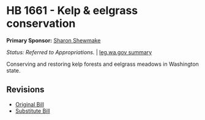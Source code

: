 # HB 1661 - Kelp & eelgrass conservation
**Primary Sponsor:** [Sharon Shewmake](/person/leg/sharon.shewmake.md)

*Status: Referred to Appropriations.* | [leg.wa.gov summary](https://app.leg.wa.gov/billsummary?BillNumber=1661&Year=2021)

Conserving and restoring kelp forests and eelgrass meadows in Washington state.

## Revisions
* [Original Bill](1/)
* [Substitute Bill](S/)